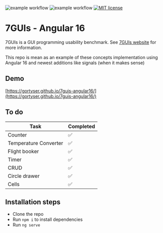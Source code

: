 ![example workflow](https://github.com/Gortyser/7guis-angular16/actions/workflows/deploy.yml/badge.svg)
![example workflow](https://github.com/Gortyser/7guis-angular16/actions/workflows/push-checks.yml/badge.svg)
[![MIT license](https://img.shields.io/badge/License-MIT-blue.svg)](https://lbesson.mit-license.org/)

# 7GUIs - Angular 16

7GUIs is a GUI programming usability benchmark.
See [7GUIs website](https://7guis.github.io/7guis) for more information.

This repo is mean as an example of these concepts implementation
using Angular 16 and newest additions like signals
(when it makes sense)

## Demo

[https://gortyser.github.io/7guis-angular16/](https://gortyser.github.io/7guis-angular16/)

## To do

| Task                  | Completed |
|-----------------------|-----------|
| Counter               | ✅         |
| Temperature Converter | ✅         |
| Flight booker         | ✅         |
| Timer                 | ✅         |
| CRUD                  | ✅         |
| Circle drawer         | ✅         |
| Cells                 | ✅         |

## Installation steps

- Clone the repo
- Run `npm i` to install dependencies
- Run `ng serve`

